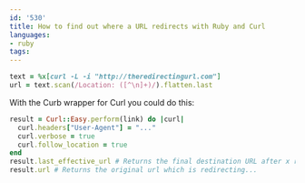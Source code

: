 ```yaml
---
id: '530'
title: How to find out where a URL redirects with Ruby and Curl
languages:
- ruby
tags:
---
```


```ruby
text = %x[curl -L -i "http://theredirectingurl.com"]
url = text.scan(/Location: ([^\n]+)/).flatten.last
```
    

With the Curb wrapper for Curl you could do this:


```ruby
result = Curl::Easy.perform(link) do |curl| 
  curl.headers["User-Agent"] = "..."
  curl.verbose = true
  curl.follow_location = true
end
result.last_effective_url # Returns the final destination URL after x redirects...
result.url # Returns the original url which is redirecting...
```
    

